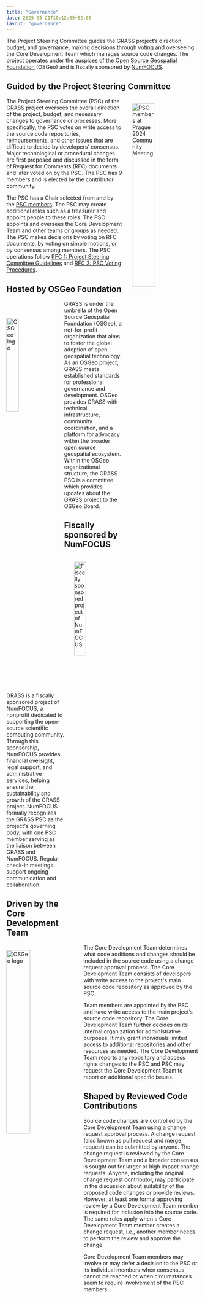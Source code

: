 ```yaml
---
title: "Governance"
date: 2025-05-21T10:12:05+02:00
layout: "governance"
---
```


The Project Steering Committee guides the GRASS project’s direction, budget, and
governance, making decisions through voting and overseeing the Core Development
Team which manages source code changes. The project operates under the auspices
of the [Open Source Geospatial Foundation](https://www.osgeo.org/) (OSGeo)
and is fiscally sponsored by [NumFOCUS](https://numfocus.org/).

## Guided by the Project Steering Committee

<a href="/images/other/grass_psc_team_prague_2024.jpg">
  <img src="/images/other/grass_psc_team_prague_2024.jpg"
   alt="PSC members at Prague 2024 Community Meeting"
   title="PSC members at Prague 2024 Community Meeting"
   width="35%" style="float:right;padding-left:25px;padding-top:15px">
</a>

The Project Steering Committee (PSC) of the GRASS project oversees the
overall direction of the project, budget, and necessary changes to governance or
processes. More specifically, the PSC votes on write access to the source code
repositories, reimbursements, and other issues that are difficult to decide by
developers’ consensus. Major technological or procedural changes are first
proposed and discussed in the form of Request for Comments (RFC) documents and
later voted on by the PSC. The PSC has 9 members and is elected by the
contributor community.

The PSC has a Chair selected from and by the <a href="/about/team">PSC
members</a>. The PSC may create additional roles such as a treasurer and appoint
people to these roles. The PSC appoints and oversees the Core Development Team
and other teams or groups as needed. The PSC makes decisions by voting on RFC
documents, by voting on simple motions, or by consensus among members. The PSC
operations follow [RFC 1: Project Steering Committee
Guidelines](https://github.com/OSGeo/grass/blob/main/doc/development/rfc/PSC_guidelines.md)
and [RFC 3: PSC Voting
Procedures](https://github.com/OSGeo/grass/blob/main/doc/development/rfc/PSC_voting_procedures.md).

## Hosted by OSGeo Foundation
<a href="https://osgeo.org">
  <img src="/images/logos/osgeo-project.svg"
   alt="OSGeo logo"
   title="Open Source Geospatial Foundation"
   width="25%" style="float:left;padding-right:25px;padding-top:45px">
</a>

GRASS is under the umbrella of the Open Source Geospatial Foundation
(OSGeo), a not-for-profit organization that aims to foster the global adoption
of open geospatial technology.
As an OSGeo project, GRASS meets established standards for professional governance and development.
OSGeo provides GRASS with technical infrastructure, community coordination,
and a platform for advocacy within the broader open source geospatial ecosystem.
Within the OSGeo organizational structure, the GRASS
PSC is a committee which provides updates about the GRASS project to the
OSGeo Board.

## Fiscally sponsored by NumFOCUS
<a href="https://numfocus.org/">
  <img src="/images/logos/numfocus_logo.svg"
   alt="Fiscally sponsored project of NumFOCUS"
   title="NumFOCUS"
   width="25%" style="float:right;padding-left:25px;padding-top:15px">
</a>

GRASS is a fiscally sponsored project of NumFOCUS, a
nonprofit dedicated to supporting the open-source scientific computing community.
Through this sponsorship, NumFOCUS provides financial oversight, legal support,
and administrative services, helping ensure the sustainability
and growth of the GRASS project.
NumFOCUS formally recognizes the GRASS PSC as the project's governing body,
with one PSC member serving as the liaison between GRASS and NumFOCUS.
Regular check-in meetings support ongoing communication and collaboration.

## Driven by the Core Development Team
<a href="/images/other/developer_team.jpg"> <img
  src="/images/other/developer_team.jpg" alt="OSGeo logo"
  title="GRASS developers" width="35%"
   style="float:left;padding-right:25px;padding-top:15px"> </a> 
   
The Core Development Team determines what code additions and changes should be
included in the source code using a change request approval process. The Core
Development Team consists of developers with write access to the project's main
source code repository as approved by the PSC.

Team members are appointed by the PSC and have write access to the main
project’s source code repository. The Core Development Team further decides on
its internal organization for administrative purposes. It may grant individuals
limited access to additional repositories and other resources as needed. The
Core Development Team reports any repository and access rights changes to the
PSC and PSC may request the Core Development Team to report on additional
specific issues.

## Shaped by Reviewed Code Contributions
<i class="fa fa-code-pull-request fa-7x"
style="float:right;padding-left:10px"></i>

Source code changes are controlled by the Core Development Team using a change
request approval process. A change request (also known as pull request and merge
request) can be submitted by anyone. The change request is reviewed by the Core
Development Team and a broader consensus is sought out for larger or high impact
change requests. Anyone, including the original change request contributor, may
participate in the discussion about suitability of the proposed code changes or
provide reviews. However, at least one formal approving review by a Core
Development Team member is required for inclusion into the source code. The same
rules apply when a Core Development Team member creates a change request, i.e.,
another member needs to perform the review and approve the change.

Core Development Team members may involve or may defer a decision to the PSC or
its individual members when consensus cannot be reached or when circumstances
seem to require involvement of the PSC members.


